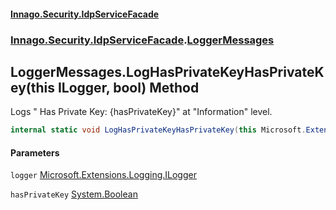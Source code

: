 #### [Innago\.Security\.IdpServiceFacade](../../../../index.md 'index')
### [Innago\.Security\.IdpServiceFacade](../index.md 'Innago\.Security\.IdpServiceFacade').[LoggerMessages](index.md 'Innago\.Security\.IdpServiceFacade\.LoggerMessages')

## LoggerMessages\.LogHasPrivateKeyHasPrivateKey\(this ILogger, bool\) Method

Logs "  Has Private Key: \{hasPrivateKey\}" at "Information" level\.

```csharp
internal static void LogHasPrivateKeyHasPrivateKey(this Microsoft.Extensions.Logging.ILogger logger, bool hasPrivateKey);
```
#### Parameters

<a name='Innago.Security.IdpServiceFacade.LoggerMessages.LogHasPrivateKeyHasPrivateKey(thisMicrosoft.Extensions.Logging.ILogger,bool).logger'></a>

`logger` [Microsoft\.Extensions\.Logging\.ILogger](https://learn.microsoft.com/en-us/dotnet/api/microsoft.extensions.logging.ilogger 'Microsoft\.Extensions\.Logging\.ILogger')

<a name='Innago.Security.IdpServiceFacade.LoggerMessages.LogHasPrivateKeyHasPrivateKey(thisMicrosoft.Extensions.Logging.ILogger,bool).hasPrivateKey'></a>

`hasPrivateKey` [System\.Boolean](https://learn.microsoft.com/en-us/dotnet/api/system.boolean 'System\.Boolean')